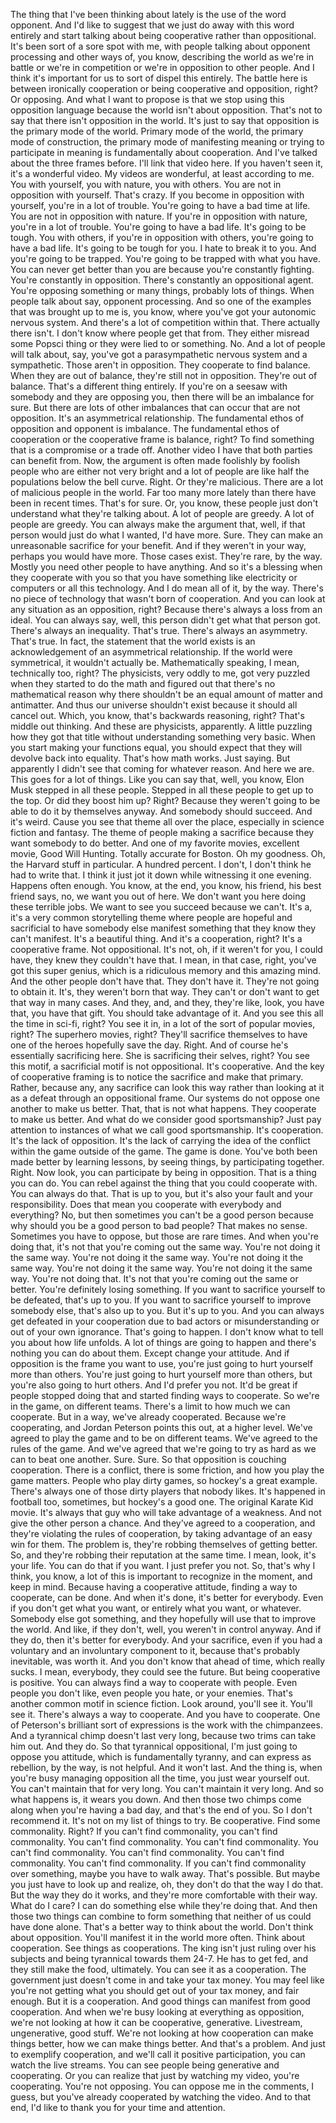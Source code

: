  The thing that I've been thinking about lately is the use of the word opponent. And I'd like to suggest that we just do away with this word entirely and start talking about being cooperative rather than oppositional. It's been sort of a sore spot with me, with people talking about opponent processing and other ways of, you know, describing the world as we're in battle or we're in competition or we're in opposition to other people. And I think it's important for us to sort of dispel this entirely. The battle here is between ironically cooperation or being cooperative and opposition, right? Or opposing. And what I want to propose is that we stop using this opposition language because the world isn't about opposition. That's not to say that there isn't opposition in the world. It's just to say that opposition is the primary mode of the world. Primary mode of the world, the primary mode of construction, the primary mode of manifesting meaning or trying to participate in meaning is fundamentally about cooperation. And I've talked about the three frames before. I'll link that video here. If you haven't seen it, it's a wonderful video. My videos are wonderful, at least according to me. You with yourself, you with nature, you with others. You are not in opposition with yourself. That's crazy. If you become in opposition with yourself, you're in a lot of trouble. You're going to have a bad time at life. You are not in opposition with nature. If you're in opposition with nature, you're in a lot of trouble. You're going to have a bad life. It's going to be tough. You with others, if you're in opposition with others, you're going to have a bad life. It's going to be tough for you. I hate to break it to you. And you're going to be trapped. You're going to be trapped with what you have. You can never get better than you are because you're constantly fighting. You're constantly in opposition. There's constantly an oppositional agent. You're opposing something or many things, probably lots of things. When people talk about say, opponent processing. And so one of the examples that was brought up to me is, you know, where you've got your autonomic nervous system. And there's a lot of competition within that. There actually there isn't. I don't know where people get that from. They either misread some Popsci thing or they were lied to or something. No. And a lot of people will talk about, say, you've got a parasympathetic nervous system and a sympathetic. Those aren't in opposition. They cooperate to find balance. When they are out of balance, they're still not in opposition. They're out of balance. That's a different thing entirely. If you're on a seesaw with somebody and they are opposing you, then there will be an imbalance for sure. But there are lots of other imbalances that can occur that are not opposition. It's an asymmetrical relationship. The fundamental ethos of opposition and opponent is imbalance. The fundamental ethos of cooperation or the cooperative frame is balance, right? To find something that is a compromise or a trade off. Another video I have that both parties can benefit from. Now, the argument is often made foolishly by foolish people who are either not very bright and a lot of people are like half the populations below the bell curve. Right. Or they're malicious. There are a lot of malicious people in the world. Far too many more lately than there have been in recent times. That's for sure. Or, you know, these people just don't understand what they're talking about. A lot of people are greedy. A lot of people are greedy. You can always make the argument that, well, if that person would just do what I wanted, I'd have more. Sure. They can make an unreasonable sacrifice for your benefit. And if they weren't in your way, perhaps you would have more. Those cases exist. They're rare, by the way. Mostly you need other people to have anything. And so it's a blessing when they cooperate with you so that you have something like electricity or computers or all this technology. And I do mean all of it, by the way. There's no piece of technology that wasn't born of cooperation. And you can look at any situation as an opposition, right? Because there's always a loss from an ideal. You can always say, well, this person didn't get what that person got. There's always an inequality. That's true. There's always an asymmetry. That's true. In fact, the statement that the world exists is an acknowledgement of an asymmetrical relationship. If the world were symmetrical, it wouldn't actually be. Mathematically speaking, I mean, technically too, right? The physicists, very oddly to me, got very puzzled when they started to do the math and figured out that there's no mathematical reason why there shouldn't be an equal amount of matter and antimatter. And thus our universe shouldn't exist because it should all cancel out. Which, you know, that's backwards reasoning, right? That's middle out thinking. And these are physicists, apparently. A little puzzling how they got that title without understanding something very basic. When you start making your functions equal, you should expect that they will devolve back into equality. That's how math works. Just saying. But apparently I didn't see that coming for whatever reason. And here we are. This goes for a lot of things. Like you can say that, well, you know, Elon Musk stepped in all these people. Stepped in all these people to get up to the top. Or did they boost him up? Right? Because they weren't going to be able to do it by themselves anyway. And somebody should succeed. And it's weird. Cause you see that theme all over the place, especially in science fiction and fantasy. The theme of people making a sacrifice because they want somebody to do better. And one of my favorite movies, excellent movie, Good Will Hunting. Totally accurate for Boston. Oh my goodness. Oh, the Harvard stuff in particular. A hundred percent. I don't, I don't think he had to write that. I think it just jot it down while witnessing it one evening. Happens often enough. You know, at the end, you know, his friend, his best friend says, no, we want you out of here. We don't want you here doing these terrible jobs. We want to see you succeed because we can't. It's a, it's a very common storytelling theme where people are hopeful and sacrificial to have somebody else manifest something that they know they can't manifest. It's a beautiful thing. And it's a cooperation, right? It's a cooperative frame. Not oppositional. It's not, oh, if it weren't for you, I could have, they knew they couldn't have that. I mean, in that case, right, you've got this super genius, which is a ridiculous memory and this amazing mind. And the other people don't have that. They don't have it. They're not going to obtain it. It's, they weren't born that way. They can't or don't want to get that way in many cases. And they, and, and they, they're like, look, you have that, you have that gift. You should take advantage of it. And you see this all the time in sci-fi, right? You see it in, in a lot of the sort of popular movies, right? The superhero movies, right? They'll sacrifice themselves to have one of the heroes hopefully save the day. Right. And of course he's essentially sacrificing here. She is sacrificing their selves, right? You see this motif, a sacrificial motif is not oppositional. It's cooperative. And the key of cooperative framing is to notice the sacrifice and make that primary. Rather, because any, any sacrifice can look this way rather than looking at it as a defeat through an oppositional frame. Our systems do not oppose one another to make us better. That, that is not what happens. They cooperate to make us better. And what do we consider good sportsmanship? Just pay attention to instances of what we call good sportsmanship. It's cooperation. It's the lack of opposition. It's the lack of carrying the idea of the conflict within the game outside of the game. The game is done. You've both been made better by learning lessons, by seeing things, by participating together. Right. Now look, you can participate by being in opposition. That is a thing you can do. You can rebel against the thing that you could cooperate with. You can always do that. That is up to you, but it's also your fault and your responsibility. Does that mean you cooperate with everybody and everything? No, but then sometimes you can't be a good person because why should you be a good person to bad people? That makes no sense. Sometimes you have to oppose, but those are rare times. And when you're doing that, it's not that you're coming out the same way. You're not doing it the same way. You're not doing it the same way. You're not doing it the same way. You're not doing it the same way. You're not doing it the same way. You're not doing that. It's not that you're coming out the same or better. You're definitely losing something. If you want to sacrifice yourself to be defeated, that's up to you. If you want to sacrifice yourself to improve somebody else, that's also up to you. But it's up to you. And you can always get defeated in your cooperation due to bad actors or misunderstanding or out of your own ignorance. That's going to happen. I don't know what to tell you about how life unfolds. A lot of things are going to happen and there's nothing you can do about them. Except change your attitude. And if opposition is the frame you want to use, you're just going to hurt yourself more than others. You're just going to hurt yourself more than others, but you're also going to hurt others. And I'd prefer you not. It'd be great if people stopped doing that and started finding ways to cooperate. So we're in the game, on different teams. There's a limit to how much we can cooperate. But in a way, we've already cooperated. Because we're cooperating, and Jordan Peterson points this out, at a higher level. We've agreed to play the game and to be on different teams. We've agreed to the rules of the game. And we've agreed that we're going to try as hard as we can to beat one another. Sure. Sure. So that opposition is couching cooperation. There is a conflict, there is some friction, and how you play the game matters. People who play dirty games, so hockey's a great example. There's always one of those dirty players that nobody likes. It's happened in football too, sometimes, but hockey's a good one. The original Karate Kid movie. It's always that guy who will take advantage of a weakness. And not give the other person a chance. And they've agreed to a cooperation, and they're violating the rules of cooperation, by taking advantage of an easy win for them. The problem is, they're robbing themselves of getting better. So, and they're robbing their reputation at the same time. I mean, look, it's your life. You can do that if you want. I just prefer you not. So, that's why I think, you know, a lot of this is important to recognize in the moment, and keep in mind. Because having a cooperative attitude, finding a way to cooperate, can be done. And when it's done, it's better for everybody. Even if you don't get what you want, or entirely what you want, or whatever. Somebody else got something, and they hopefully will use that to improve the world. And like, if they don't, well, you weren't in control anyway. And if they do, then it's better for everybody. And your sacrifice, even if you had a voluntary and an involuntary component to it, because that's probably inevitable, was worth it. And you don't know that ahead of time, which really sucks. I mean, everybody, they could see the future. But being cooperative is positive. You can always find a way to cooperate with people. Even people you don't like, even people you hate, or your enemies. That's another common motif in science fiction. Look around, you'll see it. You'll see it. There's always a way to cooperate. And you have to cooperate. One of Peterson's brilliant sort of expressions is the work with the chimpanzees. And a tyrannical chimp doesn't last very long, because two trims can take him out. And they do. So that tyrannical oppositional, I'm just going to oppose you attitude, which is fundamentally tyranny, and can express as rebellion, by the way, is not helpful. And it won't last. And the thing is, when you're busy managing opposition all the time, you just wear yourself out. You can't maintain that for very long. You can't maintain it very long. And so what happens is, it wears you down. And then those two chimps come along when you're having a bad day, and that's the end of you. So I don't recommend it. It's not on my list of things to try. Be cooperative. Find some commonality. Right? If you can't find commonality, you can't find commonality. You can't find commonality. You can't find commonality. You can't find commonality. You can't find commonality. You can't find commonality. You can't find commonality. If you can't find commonality over something, maybe you have to walk away. That's possible. But maybe you just have to look up and realize, oh, they don't do that the way I do that. But the way they do it works, and they're more comfortable with their way. What do I care? I can do something else while they're doing that. And then those two things can combine to form something that neither of us could have done alone. That's a better way to think about the world. Don't think about opposition. You'll manifest it in the world more often. Think about cooperation. See things as cooperations. The king isn't just ruling over his subjects and being tyrannical towards them 24-7. He has to get fed, and they still make the food, ultimately. You can see it as a cooperation. The government just doesn't come in and take your tax money. You may feel like you're not getting what you should get out of your tax money, and fair enough. But it is a cooperation. And good things can manifest from good cooperation. And when we're busy looking at everything as opposition, we're not looking at how it can be cooperative, generative. Livestream, ungenerative, good stuff. We're not looking at how cooperation can make things better, how we can make things better. And that's a problem. And just to exemplify cooperation, and we'll call it positive participation, you can watch the live streams. You can see people being generative and cooperating. Or you can realize that just by watching my video, you're cooperating. You're not opposing. You can oppose me in the comments, I guess, but you've already cooperated by watching the video. And to that end, I'd like to thank you for your time and attention.